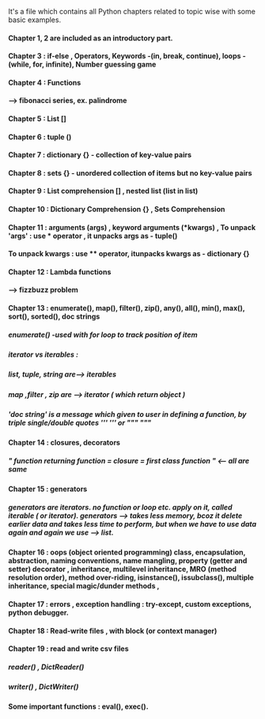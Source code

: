 It's a file which contains all Python chapters related to topic wise with some basic examples.                                          
#### Chapter 1, 2 are included as an introductory part. 
#### Chapter 3 : if-else , Operators, Keywords -(in, break, continue), loops -(while, for, infinite), Number guessing game
#### Chapter 4 : Functions
#### --> fibonacci series, ex. palindrome 

#### Chapter 5 : List []
#### Chapter 6 : tuple ()
#### Chapter 7 : dictionary {} - collection of key-value pairs
#### Chapter 8 : sets {} - unordered collection of items but no key-value pairs
#### Chapter 9 : List comprehension [] , nested list (list in list)
#### Chapter 10 : Dictionary Comprehension {} , Sets Comprehension
#### Chapter 11 : arguments (args) , keyword arguments (*kwargs) , To unpack 'args' : use * operator , it unpacks args as - tuple()
####              To unpack kwargs : use ** operator, itunpacks kwargs as - dictionary {} 

#### Chapter 12 : Lambda functions 
#### --> fizzbuzz problem

#### Chapter 13 : enumerate(), map(), filter(), zip(), any(), all(), min(), max(), sort(), sorted(), doc strings 
##### enumerate() -used with for loop to track position of item
##### iterator vs iterables : 
##### list, tuple, string are--> iterables
##### map ,filter , zip are --> iterator    ( which return object ) 
##### 'doc string' is a message which given to user in defining a function, by triple single/double quotes   '''  '''  or  """   """

#### Chapter 14 : closures, decorators
##### " function returning function = closure = first class function "  <-- all are same

#### Chapter 15 : generators
##### generators are iterators. no function or loop etc. apply on it, called iterable ( or iterator). generators --> takes less memory, bcoz it delete earlier data and takes less time to perform, but when we have to use data again and again we use --> list.

#### Chapter 16 : oops (object oriented programming) class, encapsulation, abstraction, naming conventions, name mangling, property (getter and setter) decorator , inheritance, multilevel inheritance, MRO (method resolution order), method over-riding, isinstance(), issubclass(), multiple inheritance, special magic/dunder methods , 

#### Chapter 17 : errors , exception handling : try-except, custom exceptions, python debugger.
#### Chapter 18 : Read-write files , with block (or context manager)
#### Chapter 19 : read and write csv files
##### reader() , DictReader()
##### writer() , DictWriter()

#### Some important functions : eval(), exec().
